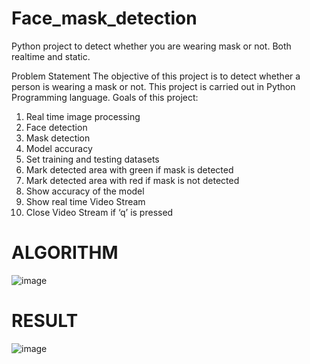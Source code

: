 # Face_mask_detection
Python project to detect whether you are wearing mask or not. Both realtime and static.

Problem Statement
The objective of this project is to detect whether a person is wearing a mask or not.
This project is carried out in Python Programming language.
Goals of this project:
1. Real time image processing
2. Face detection
3. Mask detection
4. Model accuracy
5. Set training and testing datasets
6. Mark detected area with green if mask is detected
7. Mark detected area with red if mask is not detected
8. Show accuracy of the model
9. Show real time Video Stream
10. Close Video Stream if ‘q’ is pressed

# ALGORITHM
![image](https://user-images.githubusercontent.com/26469211/186269093-932fa227-8eed-4b9a-bc57-1f8fb3ddf0e0.png)

# RESULT
![image](https://user-images.githubusercontent.com/26469211/186269554-bf880384-a82a-4b2a-9360-504dccd6d002.png)
